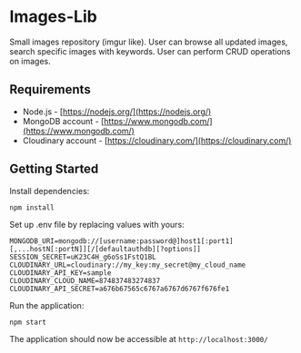 # Images-Lib
Small images repository (imgur like).
User can browse all updated images, search specific images with keywords.
User can perform CRUD operations on images.

## Requirements

* Node.js - [https://nodejs.org/](https://nodejs.org/)
* MongoDB account - [https://www.mongodb.com/](https://www.mongodb.com/)
* Cloudinary account - [https://cloudinary.com/](https://cloudinary.com/)

## Getting Started

Install dependencies:

```
npm install
```

Set up .env file by replacing values with yours:

```
MONGODB_URI=mongodb://[username:password@]host1[:port1][,...hostN[:portN]][/[defaultauthdb][?options]]
SESSION_SECRET=uK23C4H_g6oSs1FstQ1BL
CLOUDINARY_URL=cloudinary://my_key:my_secret@my_cloud_name
CLOUDINARY_API_KEY=sample
CLOUDINARY_CLOUD_NAME=874837483274837
CLOUDINARY_API_SECRET=a676b67565c6767a6767d6767f676fe1
```

Run the application:

```
npm start
```

The application should now be accessible at `http://localhost:3000/`
